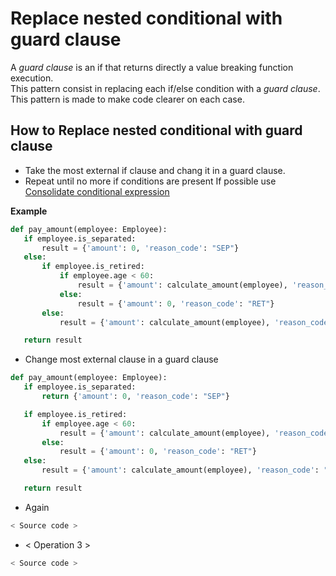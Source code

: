 # Replace nested conditional with guard clause
A *guard clause* is an if that returns directly a value breaking function execution.  
This pattern consist in replacing each if/else condition with a *guard clause*.  
This pattern is made to make code clearer on each case.

## How to Replace nested conditional with guard clause
- Take the most external if clause and chang it in a guard clause.
- Repeat until no more if conditions are present
If possible use [Consolidate conditional expression](../Consolidate%20conditional%20expression)

 **Example**
 ```python
 def pay_amount(employee: Employee):
    if employee.is_separated:
        result = {'amount': 0, 'reason_code': "SEP"}
    else:
        if employee.is_retired:
            if employee.age < 60:
                result = {'amount': calculate_amount(employee), 'reason_code': "A_REASON"}
            else:
                result = {'amount': 0, 'reason_code': "RET"}
        else:
            result = {'amount': calculate_amount(employee), 'reason_code': "A_REASON"}

    return result
 ```
 
 * Change most external clause in a guard clause
 ```python    
def pay_amount(employee: Employee):
    if employee.is_separated:
        return {'amount': 0, 'reason_code': "SEP"}

    if employee.is_retired:
        if employee.age < 60:
            result = {'amount': calculate_amount(employee), 'reason_code': "A_REASON"}
        else:
            result = {'amount': 0, 'reason_code': "RET"}
    else:
        result = {'amount': calculate_amount(employee), 'reason_code': "A_REASON"}

    return result


 ```

 * Again
 ```python    
 < Source code >
 ```
 
  * < Operation 3 >
 ```python    
 < Source code >
 ```